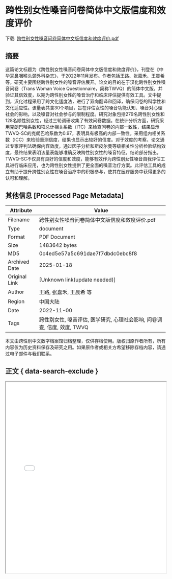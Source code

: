 # 跨性别女性嗓音问卷简体中文版信度和效度评价

<!-- tcd_download_link -->
下载: [跨性别女性嗓音问卷简体中文版信度和效度评价.pdf](跨性别女性嗓音问卷简体中文版信度和效度评价.pdf)
<!-- tcd_download_link_end -->

## 摘要

<!-- tcd_abstract -->
这篇论文标题为《跨性别女性嗓音问卷简体中文版信度和效度评价》，刊登在《中华耳鼻咽喉头颈外科杂志》，于2022年11月发布。作者包括王路、张嘉禾、王晨希等，研究主要围绕跨性别女性的嗓音评估展开。论文的目的在于汉化跨性别女性嗓音问卷（Trans Woman Voice Questionnaire，简称TWVQ）的简体中文版，并验证其信效度，以期为跨性别女性的嗓音治疗和临床评估提供有效工具。文中提到，汉化过程采用了跨文化适度法，进行了双向翻译和回译，确保问卷的科学性和文化适应性。该量表共含30个项目，旨在评估女性的嗓音功能认知、嗓音对心理社会的影响，以及嗓音对社会参与的限制程度。研究对象包括279名跨性别女性和128名顺性别女性，经过三轮调研收集了有效问卷数据。在统计分析方面，研究采用克朗巴哈系数和项总计相关系数（ITC）来检查问卷的内部一致性，结果显示TWVQ-SC的克朗巴哈系数为0.97，表明具有极高的内部一致性。采用组内相关系数（ICC）来检验重测信度，结果也显示出较好的信度。对于效度的考察，论文通过专家评判法确保内容效度，通过因子分析和斯皮尔曼等级相关性分析检验结构效度，最终结果表明该量表能够准确反映跨性别女性的嗓音特征。结论部分指出，TWVQ-SC不仅具有良好的信度和效度，能够有效作为跨性别女性嗓音自我评估工具进行临床应用，也为跨性别女性提供了更全面的嗓音治疗方案。此评估工具的成立有助于提升跨性别女性在嗓音治疗中的积极参与，使其在医疗服务中获得更多的认可和理解。

<!-- tcd_abstract_end -->

## 其他信息 [Processed Page Metadata]

| Attribute       | Value                                  |
|-----------------|----------------------------------------|
| Filename        | 跨性别女性嗓音问卷简体中文版信度和效度评价.pdf                             |
| Type            | document                                 |
| Format          | PDF Document                               |
| Size            | 1483642 bytes                           |
| MD5             | 0c4ed5e57a5c691dae7f7dbdc0ebc8f8                                  |
| Archived Date   | 2025-01-18                             |
| Original Link   | [Unknown link(update needed)]                         |
| Author          | 王路, 张嘉禾, 王晨希 等                               |
| Region          | 中国大陆                               |
| Date            | 2022-11-00                                 |
| Tags            | 跨性别女性, 嗓音评估, 医学研究, 心理社会影响, 问卷调查, 信度, 效度, TWVQ                                 |

本文由跨性别中文数字档案馆归档整理，仅供存档使用。版权归原作者所有，所有内容仅为历史资料保存及研究之用。如果原作者或相关方希望移除存档内容，请通过电子邮件与我们联系。

## 正文 { data-search-exclude }

<!-- tcd_main_text -->
<iframe src="../跨性别女性嗓音问卷简体中文版信度和效度评价.pdf" width="100%" height="600px">
    <p>无法显示PDF，请下载查看。</p>
</iframe>
<!-- tcd_main_text_end -->

